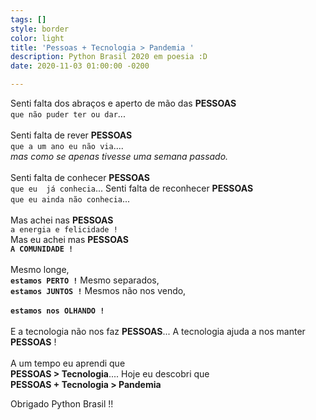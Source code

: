 ```yaml
---
tags: []
style: border
color: light
title: 'Pessoas + Tecnologia > Pandemia '
description: Python Brasil 2020 em poesia :D
date: 2020-11-03 01:00:00 -0200

---
```

Senti falta dos abraços e aperto de mão das **PESSOAS**
<br>`que não puder ter ou dar`... 
<br>
<br>
Senti falta de rever  **PESSOAS**
<br>`que a um ano eu não via`....
<br>*mas como se apenas tivesse uma semana passado.*
<br>
<br>
Senti falta de conhecer  **PESSOAS**
<br>`que eu  já conhecia`...
Senti falta de reconhecer  **PESSOAS**
<br>`que eu ainda não conhecia`...
<br>
<br>
Mas achei nas  **PESSOAS**
<br>`a energia e felicidade !`
<br>
Mas eu achei mas  **PESSOAS**
<br>**`A COMUNIDADE !`**
<br>
<br>
Mesmo longe,
<br>**`estamos PERTO !`**
Mesmo separados,
<br>**`estamos JUNTOS !`**
Mesmos não nos vendo,  
<br>**`estamos nos OLHANDO !`**
<br>
<br>
E a tecnologia não nos faz **PESSOAS**...
A tecnologia ajuda a nos manter **PESSOAS** !
<br>
<br>
A um tempo eu aprendi que
<br>**PESSOAS > Tecnologia**....
Hoje eu descobri que
<br>**PESSOAS + Tecnologia > Pandemia**

Obrigado Python Brasil !!